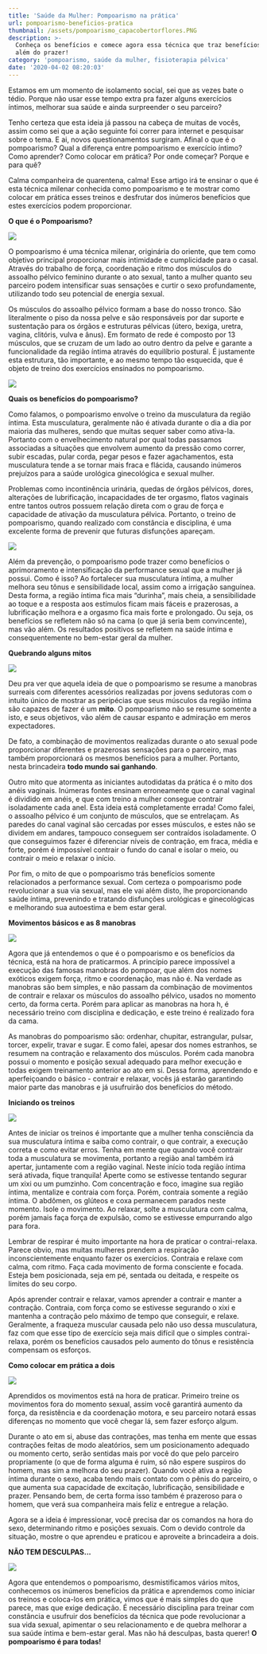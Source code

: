 ```yaml
---
title: 'Saúde da Mulher: Pompoarismo na prática'
url: pompoarismo-beneficios-pratica
thumbnail: /assets/pompoarismo_capacobertorflores.PNG
description: >-
  Conheça os benefícios e comece agora essa técnica que traz benefícios que vão
  além do prazer!
category: 'pompoarismo, saúde da mulher, fisioterapia pélvica'
date: '2020-04-02 08:20:03'
---
```

Estamos em um momento de isolamento social, sei que as vezes bate o tédio. Porque não usar esse tempo extra pra fazer alguns exercícios íntimos, melhorar sua saúde e ainda surpreender o seu parceiro?

Tenho certeza que esta ideia já passou na cabeça de muitas de vocês, assim como sei que a ação seguinte foi correr para internet e pesquisar sobre o tema. E ai, novos questionamentos surgiram. Afinal o que é o pompoarismo? Qual a diferença entre pompoarismo e exercício íntimo? Como aprender? Como colocar em prática? Por onde começar? Porque e para quê? 

Calma companheira de quarentena, calma! Esse artigo irá te ensinar o que é esta técnica milenar conhecida como pompoarismo e te mostrar como colocar em prática esses treinos e desfrutar dos inúmeros benefícios que estes exercícios podem proporcionar.

**O que é o Pompoarismo?**

![](/assets/pompoarismo_oriente.PNG)

O pompoarismo é uma técnica milenar, originária do oriente, que tem como objetivo principal proporcionar mais intimidade e cumplicidade para o casal. Através do trabalho de força, coordenação e ritmo dos músculos do assoalho pélvico feminino durante o ato sexual, tanto a mulher quanto seu parceiro podem intensificar suas sensações e curtir o sexo profundamente, utilizando todo seu potencial de energia sexual.

Os músculos do assoalho pélvico formam a base do nosso tronco. São literalmente o piso da nossa pelve e são responsáveis por dar suporte e sustentação para os órgãos e estruturas pélvicas (útero, bexiga, uretra, vagina, clitóris, vulva e ânus). Em formato de rede é composto por 13 músculos, que se cruzam de um lado ao outro dentro da pelve e garante a funcionalidade da região íntima através do equilíbrio postural. É justamente esta estrutura, tão importante, e ao mesmo tempo tão esquecida, que é objeto de treino dos exercícios ensinados no pompoarismo.

![](/assets/pompoarismo_assoalhopelviconomes.GIF)

**Quais os benefícios do pompoarismo?**

Como falamos, o pompoarismo envolve o treino da musculatura da região íntima. Esta musculatura, geralmente não é ativada durante o dia a dia por maioria das mulheres, sendo que muitas sequer saber como ativa-la. Portanto com o envelhecimento natural por qual todas passamos associadas a situações que envolvem aumento da pressão como correr, subir escadas, pular corda, pegar pesos e fazer agachamentos, esta musculatura tende a se tornar mais fraca e flácida, causando inúmeros prejuízos para a saúde urológica ginecológica e sexual mulher.

Problemas como incontinência urinária, quedas de órgãos pélvicos, dores, alterações de lubrificação, incapacidades de ter orgasmo, flatos vaginais entre tantos outros possuem relação direta com o grau de força e capacidade de ativação da musculatura pélvica. Portanto, o treino de pompoarismo, quando realizado com constância e disciplina, é uma excelente forma de prevenir que futuras disfunções apareçam. 

![](/assets/pompoarismo_mulherfelizcama.PNG)

Além da prevenção, o pompoarismo pode trazer como benefícios o aprimoramento e intensificação da performance sexual que a mulher já possui. Como é isso? Ao fortalecer sua musculatura íntima, a mulher melhora seu tônus e sensibilidade local, assim como a irrigação sanguínea. Desta forma, a região íntima fica mais “durinha”, mais cheia, a sensibilidade ao toque e a resposta aos estímulos ficam mais fáceis e prazerosas, a lubrificação melhora e a orgasmo fica mais forte e prolongado. Ou seja, os benefícios se refletem não só na cama (o que já seria bem convincente), mas vão além. Os resultados positivos se refletem na saúde íntima e consequentemente no bem-estar geral da mulher.

**Quebrando alguns mitos**

![](/assets/pompoarismo_mulhercomvergonha.PNG)

Deu pra ver que aquela ideia de que o pompoarismo se resume a manobras surreais com diferentes acessórios realizadas por jovens sedutoras com o intuito único de mostrar as peripécias que seus músculos da região íntima são capazes de fazer é um **mito**. O pompoarismo não se resume somente a isto, e seus objetivos, vão além de causar espanto e admiração em meros expectadores.

De fato, a combinação de movimentos realizadas durante o ato sexual pode proporcionar diferentes e prazerosas sensações para o parceiro, mas também proporcionará os mesmos benefícios para a mulher. Portanto, nesta brincadeira **todo mundo sai ganhando**.

Outro mito que atormenta as iniciantes autodidatas da prática é o mito dos anéis vaginais. Inúmeras fontes ensinam erroneamente que o canal vaginal é dividido em anéis, e que com treino a mulher consegue contrair isoladamente cada anel. Esta ideia está completamente errada! Como falei, o assoalho pélvico é um conjunto de músculos, que se entrelaçam. As paredes do canal vaginal são cercadas por esses músculos, e estes não se dividem em andares, tampouco conseguem ser contraídos isoladamente. O que conseguimos fazer é diferenciar níveis de contração, em fraca, média e forte, porém é impossível contrair o fundo do canal e isolar o meio, ou contrair o meio e relaxar o início.

Por fim, o mito de que o pompoarismo trás benefícios somente relacionados a performance sexual. Com certeza o pompoarismo pode revolucionar a sua via sexual, mas ele vai além disto, lhe proporcionando saúde íntima, prevenindo e tratando disfunções urológicas e ginecológicas e melhorando sua autoestima e bem estar geral.

**Movimentos básicos e as 8 manobras**

![](/assets/pompoarismo_pelvecomcopodeleite.PNG)

Agora que já entendemos o que é o pompoarismo e os benefícios da técnica, está na hora de praticarmos. A princípio parece impossível a execução das famosas manobras do pompoar, que além dos nomes exóticos exigem força, ritmo e coordenação, mas não é. Na verdade as manobras são bem simples, e não passam da combinação de movimentos de contrair e relaxar os músculos do assoalho pélvico, usados no momento certo, da forma certa. Porém para aplicar as manobras na hora h, é necessário treino com disciplina e dedicação, e este treino é realizado fora da cama.

As manobras do pompoarismo são: ordenhar, chupitar, estrangular, pulsar, torcer, expelir, travar e sugar. E como falei, apesar dos nomes estranhos, se resumem na contração e relaxamento dos músculos. Porém cada manobra possui o momento e posição sexual adequado para melhor execução e todas exigem treinamento anterior ao ato em si. Dessa forma, aprendendo e aperfeiçoando o básico - contrair e relaxar, vocês já estarão garantindo maior parte das manobras e já usufruirão dos benefícios do método.

**Iniciando os treinos**

![](/assets/pompoarismo_imagemacao.PNG)

Antes de iniciar os treinos é importante que a mulher tenha consciência da sua musculatura íntima e saiba como contrair, o que contrair, a execução correta e como evitar erros. Tenha em mente que quando você contrair toda a musculatura se movimenta, portanto a região anal também irá apertar, juntamente com a região vaginal. Neste início toda região íntima será ativada, fique tranquila! Aperte como se estivesse tentando segurar um xixi ou um pumzinho. Com concentração e foco, imagine sua região íntima, mentalize e contraia com força. Porém, contraia somente a região íntima. O abdômen, os glúteos e coxa permanecem parados neste momento. Isole o movimento. Ao relaxar, solte a musculatura com calma, porém jamais faça força de expulsão, como se estivesse empurrando algo para fora.

Lembrar de respirar é muito importante na hora de praticar o contrai-relaxa. Parece obvio, mas muitas mulheres prendem a respiração inconscientemente enquanto fazer os exercícios. Contraia e relaxe com calma, com ritmo. Faça cada movimento de forma consciente e focada. Esteja bem posicionada, seja em pé, sentada ou deitada, e respeite os limites do seu corpo.

Após aprender contrair e relaxar, vamos aprender a contrair e manter a contração. Contraia, com força como se estivesse segurando o xixi e mantenha a contração pelo máximo de tempo que conseguir, e relaxe. Geralmente, a fraqueza muscular causada pelo não uso dessa musculatura, faz com que esse tipo de exercício seja mais difícil que o simples contrai-relaxa, porém os benefícios causados pelo aumento do tônus e resistência compensam os esforços.

**Como colocar em prática a dois**

![](/assets/pompoarismo_casalcama.PNG)

Aprendidos os movimentos está na hora de praticar. Primeiro treine os movimentos fora do momento sexual, assim você garantirá aumento da força, da resistência e da coordenação motora, e seu parceiro notará essas diferenças no momento que você chegar lá, sem fazer esforço algum.

Durante o ato em si, abuse das contrações, mas tenha em mente que essas contrações feitas de modo aleatórios, sem um posicionamento adequado ou momento certo, serão sentidas mais por você do que pelo parceiro propriamente (o que de forma alguma é ruim, só não espere suspiros do homem, mas sim a melhora do seu prazer). Quando você ativa a região íntima durante o sexo, acaba tendo mais contato com o pênis do parceiro, o que aumenta sua capacidade de excitação, lubrificação, sensibilidade e prazer. Pensando bem, de certa forma isso também é prazeroso para o homem, que verá sua companheira mais feliz e entregue a relação.

Agora se a ideia é impressionar, você precisa dar os comandos na hora do sexo, determinando ritmo e posições sexuais. Com o devido controle da situação, mostre o que aprendeu e praticou e aproveite a brincadeira a dois.

**NÃO TEM DESCULPAS...**

![](/assets/pompoarismo_copodeleite.PNG)

Agora que entendemos o pompoarismo, desmistificamos vários mitos, conhecemos os inúmeros benefícios da prática e aprendemos como iniciar os treinos e coloca-los em prática, vimos que é mais simples do que parece, mas que exige dedicação. É necessário disciplina para treinar com constância e usufruir dos benefícios da técnica que pode revolucionar a sua vida sexual, apimentar o seu relacionamento e de quebra melhorar a sua saúde íntima e bem-estar geral. Mas não há desculpas, basta querer! **O pompoarismo é para todas!**
